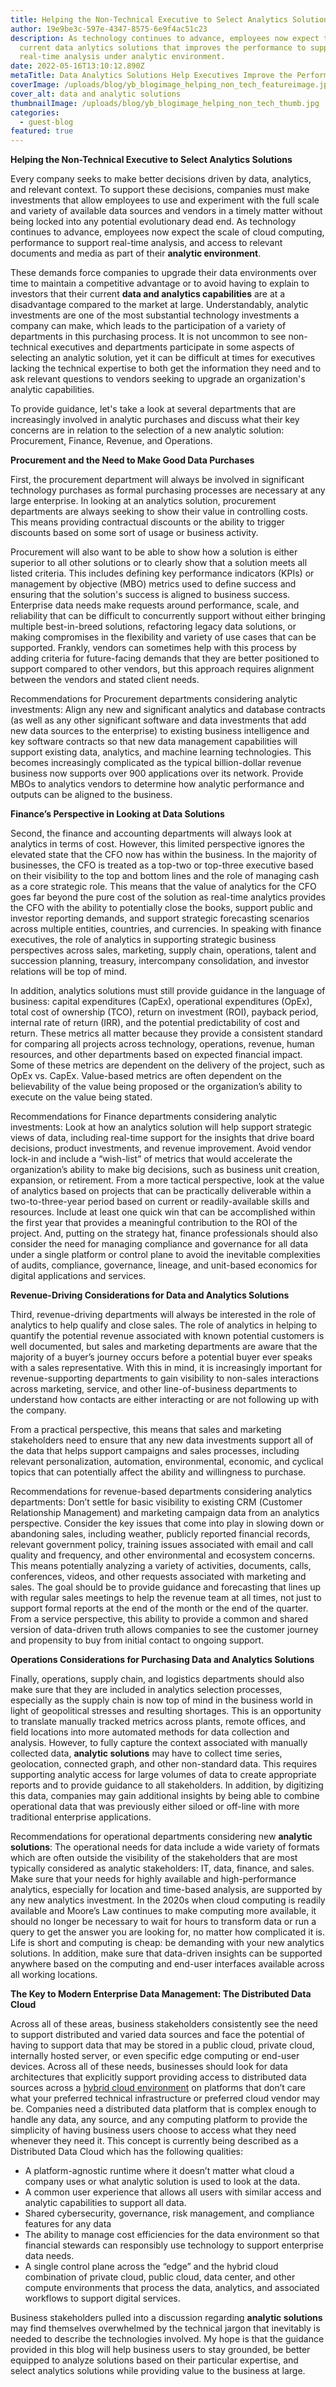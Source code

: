 ```yaml
---
title: Helping the Non-Technical Executive to Select Analytics Solutions
author: 19e9be3c-597e-4347-8575-6e9f4ac51c23
description: As technology continues to advance, employees now expect the
  current data anlytics solutions that improves the performance to support
  real-time analysis under analytic environment.
date: 2022-05-16T13:10:12.890Z
metaTitle: Data Analytics Solutions Help Executives Improve the Performance | Yellowbrick
coverImage: /uploads/blog/yb_blogimage_helping_non_tech_featureimage.jpg
cover_alt: data and analytic solutions
thumbnailImage: /uploads/blog/yb_blogimage_helping_non_tech_thumb.jpg
categories:
  - guest-blog
featured: true
---
```

**Helping the Non-Technical Executive to Select Analytics Solutions**

Every company seeks to make better decisions driven by data, analytics, and relevant context. To support these decisions, companies must make investments that allow employees to use and experiment with the full scale and variety of available data sources and vendors in a timely matter without being locked into any potential evolutionary dead end. As technology continues to advance, employees now expect the scale of cloud computing, performance to support real-time analysis, and access to relevant documents and media as part of their **analytic environment**.

These demands force companies to upgrade their data environments over time to maintain a competitive advantage or to avoid having to explain to investors that their current **data and analytics capabilities** are at a disadvantage compared to the market at large. Understandably, analytic investments are one of the most substantial technology investments a company can make, which leads to the participation of a variety of departments in this purchasing process. It is not uncommon to see non-technical executives and departments participate in some aspects of selecting an analytic solution, yet it can be difficult at times for executives lacking the technical expertise to both get the information they need and to ask relevant questions to vendors seeking to upgrade an organization's analytic capabilities.

To provide guidance, let's take a look at several departments that are increasingly involved in analytic purchases and discuss what their key concerns are in relation to the selection of a new analytic solution: Procurement, Finance, Revenue, and Operations.

**Procurement and the Need to Make Good Data Purchases**

First, the procurement department will always be involved in significant technology purchases as formal purchasing processes are necessary at any large enterprise. In looking at an analytics solution, procurement departments are always seeking to show their value in controlling costs. This means providing contractual discounts or the ability to trigger discounts based on some sort of usage or business activity.

Procurement will also want to be able to show how a solution is either superior to all other solutions or to clearly show that a solution meets all listed criteria. This includes defining key performance indicators (KPIs) or management by objective (MBO) metrics used to define success and ensuring that the solution's success is aligned to business success. Enterprise data needs make requests around performance, scale, and reliability that can be difficult to concurrently support without either bringing multiple best-in-breed solutions, refactoring legacy data solutions, or making compromises in the flexibility and variety of use cases that can be supported. Frankly, vendors can sometimes help with this process by adding criteria for future-facing demands that they are better positioned to support compared to other vendors, but this approach requires alignment between the vendors and stated client needs.

Recommendations for Procurement departments considering analytic investments: Align any new and significant analytics and database contracts (as well as any other significant software and data investments that add new data sources to the enterprise) to existing business intelligence and key software contracts so that new data management capabilities will support existing data, analytics, and machine learning technologies. This becomes increasingly complicated as the typical billion-dollar revenue business now supports over 900 applications over its network. Provide MBOs to analytics vendors to determine how analytic performance and outputs can be aligned to the business.

**Finance’s Perspective in Looking at Data Solutions**

Second, the finance and accounting departments will always look at analytics in terms of cost. However, this limited perspective ignores the elevated state that the CFO now has within the business. In the majority of businesses, the CFO is treated as a top-two or top-three executive based on their visibility to the top and bottom lines and the role of managing cash as a core strategic role. This means that the value of analytics for the CFO goes far beyond the pure cost of the solution as real-time analytics provides the CFO with the ability to potentially close the books, support public and investor reporting demands, and support strategic forecasting scenarios across multiple entities, countries, and currencies. In speaking with finance executives, the role of analytics in supporting strategic business perspectives across sales, marketing, supply chain, operations, talent and succession planning, treasury, intercompany consolidation, and investor relations will be top of mind.

In addition, analytics solutions must still provide guidance in the language of business: capital expenditures (CapEx), operational expenditures (OpEx), total cost of ownership (TCO), return on investment (ROI), payback period, internal rate of return (IRR), and the potential predictability of cost and return. These metrics all matter because they provide a consistent standard for comparing all projects across technology, operations, revenue, human resources, and other departments based on expected financial impact. Some of these metrics are dependent on the delivery of the project, such as OpEx vs. CapEx. Value-based metrics are often dependent on the believability of the value being proposed or the organization’s ability to execute on the value being stated.

Recommendations for Finance departments considering analytic investments: Look at how an analytics solution will help support strategic views of data, including real-time support for the insights that drive board decisions, product investments, and revenue improvement. Avoid vendor lock-in and include a “wish-list” of metrics that would accelerate the organization’s ability to make big decisions, such as business unit creation, expansion, or retirement. From a more tactical perspective, look at the value of analytics based on projects that can be practically deliverable within a two-to-three-year period based on current or readily-available skills and resources. Include at least one quick win that can be accomplished within the first year that provides a meaningful contribution to the ROI of the project. And, putting on the strategy hat, finance professionals should also consider the need for managing compliance and governance for all data under a single platform or control plane to avoid the inevitable complexities of audits, compliance, governance, lineage, and unit-based economics for digital applications and services.

**Revenue-Driving Considerations for Data and Analytics Solutions**

Third, revenue-driving departments will always be interested in the role of analytics to help qualify and close sales. The role of analytics in helping to quantify the potential revenue associated with known potential customers is well documented, but sales and marketing departments are aware that the majority of a buyer’s journey occurs before a potential buyer ever speaks with a sales representative. With this in mind, it is increasingly important for revenue-supporting departments to gain visibility to non-sales interactions across marketing, service, and other line-of-business departments to understand how contacts are either interacting or are not following up with the company.

From a practical perspective, this means that sales and marketing stakeholders need to ensure that any new data investments support all of the data that helps support campaigns and sales processes, including relevant personalization, automation, environmental, economic, and cyclical topics that can potentially affect the ability and willingness to purchase.

Recommendations for revenue-based departments considering analytics departments: Don’t settle for basic visibility to existing CRM (Customer Relationship Management) and marketing campaign data from an analytics perspective. Consider the key issues that come into play in slowing down or abandoning sales, including weather, publicly reported financial records, relevant government policy, training issues associated with email and call quality and frequency, and other environmental and ecosystem concerns. This means potentially analyzing a variety of activities, documents, calls, conferences, videos, and other requests associated with marketing and sales. The goal should be to provide guidance and forecasting that lines up with regular sales meetings to help the revenue team at all times, not just to support formal reports at the end of the month or the end of the quarter. From a service perspective, this ability to provide a common and shared version of data-driven truth allows companies to see the customer journey and propensity to buy from initial contact to ongoing support.

**Operations Considerations for Purchasing Data and Analytics Solutions**

Finally, operations, supply chain, and logistics departments should also make sure that they are included in analytics selection processes, especially as the supply chain is now top of mind in the business world in light of geopolitical stresses and resulting shortages. This is an opportunity to translate manually tracked metrics across plants, remote offices, and field locations into more automated methods for data collection and analysis. However, to fully capture the context associated with manually collected data, **analytic solutions** may have to collect time series, geolocation, connected graph, and other non-standard data. This requires supporting analytic access for large volumes of data to create appropriate reports and to provide guidance to all stakeholders. In addition, by digitizing this data, companies may gain additional insights by being able to combine operational data that was previously either siloed or off-line with more traditional enterprise applications.

Recommendations for operational departments considering new **analytic solutions**: The operational needs for data include a wide variety of formats which are often outside the visibility of the stakeholders that are most typically considered as analytic stakeholders: IT, data, finance, and sales. Make sure that your needs for highly available and high-performance analytics, especially for location and time-based analysis, are supported by any new analytics investment. In the 2020s when cloud computing is readily available and Moore’s Law continues to make computing more available, it should no longer be necessary to wait for hours to transform data or run a query to get the answer you are looking for, no matter how complicated it is. Life is short and computing is cheap: be demanding with your new analytics solutions. In addition, make sure that data-driven insights can be supported anywhere based on the computing and end-user interfaces available across all working locations.

**The Key to Modern Enterprise Data Management: The Distributed Data Cloud**

Across all of these areas, business stakeholders consistently see the need to support distributed and varied data sources and face the potential of having to support data that may be stored in a public cloud, private cloud, internally hosted server, or even specific edge computing or end-user devices. Across all of these needs, businesses should look for data architectures that explicitly support providing access to distributed data sources across a [hybrid cloud environment](https://www.yellowbrick.com/blog/demystifying-hybrid-cloud-data-warehouses-for-the-cdo/) on platforms that don’t care what your preferred technical infrastructure or preferred cloud vendor may be. Companies need a distributed data platform that is complex enough to handle any data, any source, and any computing platform to provide the simplicity of having business users choose to access what they need whenever they need it. This concept is currently being described as a Distributed Data Cloud which has the following qualities:

<ul class="number_list">
<li>A platform-agnostic runtime where it doesn’t matter what cloud a company uses or what analytic solution is used to look at the data.</li>
<li>A common user experience that allows all users with similar access and analytic capabilities to support all data.</li>
<li>Shared cybersecurity, governance, risk management, and compliance features for any data</li>
<li>The ability to manage cost efficiencies for the data environment so that financial stewards can responsibly use technology to support enterprise data needs.</li>
<li>A single control plane across the “edge” and the hybrid cloud combination of private cloud, public cloud, data center, and other compute environments that process the data, analytics, and associated workflows to support digital services.</li>
</ul>

Business stakeholders pulled into a discussion regarding **analytic solutions** may find themselves overwhelmed by the technical jargon that inevitably is needed to describe the technologies involved. My hope is that the guidance provided in this blog will help business users to stay grounded, be better equipped to analyze solutions based on their particular expertise, and select analytics solutions while providing value to the business at large.

<!--EndFragment-->